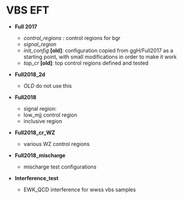 # VBS EFT

* **Full 2017**

  * *control_regions* : control regions for bgr
  * *signal_region* 
  * *init_config* **[old]**: configuration copied from ggH/Full2017 as a starting point, with small modifications in order to make it work
  * *top_cr* **[old]**: top control regions defined and tested
   
* **Full2018_2d**
  * *OLD* do not use this 

* **Full2018**
 
  * signal region:
  * low_mjj control region
  * inclusive region
 
* **Full2018_cr_WZ**
 
  * various WZ control regions

* **Full2018_mischarge**

  * mischarge test configurations

* **Interference_test**

  * EWK_QCD interference for wwss vbs samples 
  
